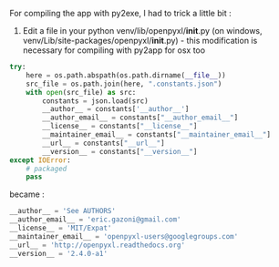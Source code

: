 For compiling the app with py2exe, I had to trick a little bit :

1. Edit a file in your python venv/lib/openpyxl/__init__.py (on windows, venv/Lib/site-packages/openpyxl/__init__.py) - this modification is necessary for compiling with py2app for osx too

```python
try:
    here = os.path.abspath(os.path.dirname(__file__))
    src_file = os.path.join(here, ".constants.json")
    with open(src_file) as src:
        constants = json.load(src)
        __author__ = constants['__author__']
        __author_email__ = constants["__author_email__"]
        __license__ = constants["__license__"]
        __maintainer_email__ = constants["__maintainer_email__"]
        __url__ = constants["__url__"]
        __version__ = constants["__version__"]
except IOError:
    # packaged
    pass
```

became :

```python
__author__ = 'See AUTHORS'
__author_email__ = 'eric.gazoni@gmail.com'
__license__ = 'MIT/Expat'
__maintainer_email__ = 'openpyxl-users@googlegroups.com'
__url__ = 'http://openpyxl.readthedocs.org'
__version__ = '2.4.0-a1'
```